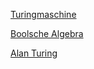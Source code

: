 


[Turingmaschine](https://de.wikipedia.org/wiki/Turingmaschine)

[Boolsche Algebra](https://de.wikipedia.org/wiki/Boolesche_Algebra)

[Alan Turing](https://de.wikipedia.org/wiki/Alan_Turing)
